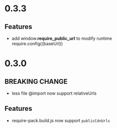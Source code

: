 # 0.3.3
## Features
* add window.__require_public_url__ to modify runtime require.config({baseUrl})

# 0.3.0

## BREAKING CHANGE

* less file @import now support relativeUrls

## Features
* require-pack.build.js now support `publicCdnUrls`
